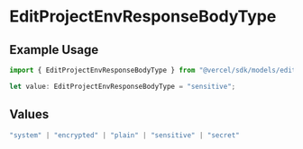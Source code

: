 # EditProjectEnvResponseBodyType

## Example Usage

```typescript
import { EditProjectEnvResponseBodyType } from "@vercel/sdk/models/editprojectenvop.js";

let value: EditProjectEnvResponseBodyType = "sensitive";
```

## Values

```typescript
"system" | "encrypted" | "plain" | "sensitive" | "secret"
```